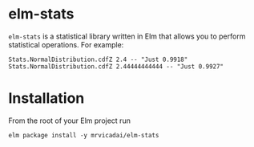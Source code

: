 # elm-stats

`elm-stats` is a statistical library written in Elm that allows you to perform statistical operations. For example:

    Stats.NormalDistribution.cdfZ 2.4 -- "Just 0.9918"
    Stats.NormalDistribution.cdfZ 2.44444444444 -- "Just 0.9927"

# Installation

From the root of your Elm project run

    elm package install -y mrvicadai/elm-stats
